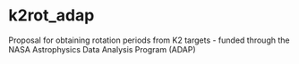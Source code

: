 # k2rot_adap
Proposal for obtaining rotation periods from K2 targets - funded through the NASA Astrophysics Data Analysis Program (ADAP)
